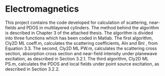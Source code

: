 # Electromagnetics
This project contains the code developed for calculation of scattering, near-fields and PDOS in multilayered cylinders. The method behind the algorithm is described in Chapter 3 of the attached thesis.The algorithm is divided into three functions which has been coded in Matlab. The first algorithm, Cly2D ML coeff.m, calculates the scattering coefficients, Aln and Bnl , from Equation 3.3. The second, Cly2D ML PW.m, calculates the scattering cross section, absorption cross section and near-field intensity under planewave excitation, as described in Section 3.2.1. The third algorithm, Cly2D ML PS.m, calculates the PDOS and local fields under point source excitation, as described in Section 3.2.2.
